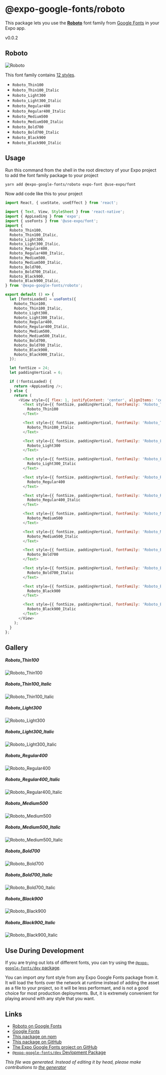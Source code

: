 # @expo-google-fonts/roboto

This package lets you use the [**Roboto**](https://fonts.google.com/specimen/Roboto) font family from [Google Fonts](https://fonts.google.com/) in your Expo app.

v0.0.2

## Roboto

![Roboto](./font-family.png)

This font family contains [12 styles](#gallery).

- `Roboto_Thin100`
- `Roboto_Thin100_Italic`
- `Roboto_Light300`
- `Roboto_Light300_Italic`
- `Roboto_Regular400`
- `Roboto_Regular400_Italic`
- `Roboto_Medium500`
- `Roboto_Medium500_Italic`
- `Roboto_Bold700`
- `Roboto_Bold700_Italic`
- `Roboto_Black900`
- `Roboto_Black900_Italic`

## Usage

Run this command from the shell in the root directory of your Expo project to add the font family package to your project
```sh
yarn add @expo-google-fonts/roboto expo-font @use-expo/font
```

Now add code like this to your project
```js
import React, { useState, useEffect } from 'react';

import { Text, View, StyleSheet } from 'react-native';
import { AppLoading } from 'expo';
import { useFonts } from '@use-expo/font';
import {
  Roboto_Thin100,
  Roboto_Thin100_Italic,
  Roboto_Light300,
  Roboto_Light300_Italic,
  Roboto_Regular400,
  Roboto_Regular400_Italic,
  Roboto_Medium500,
  Roboto_Medium500_Italic,
  Roboto_Bold700,
  Roboto_Bold700_Italic,
  Roboto_Black900,
  Roboto_Black900_Italic,
} from '@expo-google-fonts/roboto';

export default () => {
  let [fontsLoaded] = useFonts({
    Roboto_Thin100,
    Roboto_Thin100_Italic,
    Roboto_Light300,
    Roboto_Light300_Italic,
    Roboto_Regular400,
    Roboto_Regular400_Italic,
    Roboto_Medium500,
    Roboto_Medium500_Italic,
    Roboto_Bold700,
    Roboto_Bold700_Italic,
    Roboto_Black900,
    Roboto_Black900_Italic,
  });

  let fontSize = 24;
  let paddingVertical = 6;

  if (!fontsLoaded) {
    return <AppLoading />;
  } else {
    return (
      <View style={{ flex: 1, justifyContent: 'center', alignItems: 'center' }}>
        <Text style={{ fontSize, paddingVertical, fontFamily: 'Roboto_Thin100' }}>
          Roboto_Thin100
        </Text>

        <Text style={{ fontSize, paddingVertical, fontFamily: 'Roboto_Thin100_Italic' }}>
          Roboto_Thin100_Italic
        </Text>

        <Text style={{ fontSize, paddingVertical, fontFamily: 'Roboto_Light300' }}>
          Roboto_Light300
        </Text>

        <Text style={{ fontSize, paddingVertical, fontFamily: 'Roboto_Light300_Italic' }}>
          Roboto_Light300_Italic
        </Text>

        <Text style={{ fontSize, paddingVertical, fontFamily: 'Roboto_Regular400' }}>
          Roboto_Regular400
        </Text>

        <Text style={{ fontSize, paddingVertical, fontFamily: 'Roboto_Regular400_Italic' }}>
          Roboto_Regular400_Italic
        </Text>

        <Text style={{ fontSize, paddingVertical, fontFamily: 'Roboto_Medium500' }}>
          Roboto_Medium500
        </Text>

        <Text style={{ fontSize, paddingVertical, fontFamily: 'Roboto_Medium500_Italic' }}>
          Roboto_Medium500_Italic
        </Text>

        <Text style={{ fontSize, paddingVertical, fontFamily: 'Roboto_Bold700' }}>
          Roboto_Bold700
        </Text>

        <Text style={{ fontSize, paddingVertical, fontFamily: 'Roboto_Bold700_Italic' }}>
          Roboto_Bold700_Italic
        </Text>

        <Text style={{ fontSize, paddingVertical, fontFamily: 'Roboto_Black900' }}>
          Roboto_Black900
        </Text>

        <Text style={{ fontSize, paddingVertical, fontFamily: 'Roboto_Black900_Italic' }}>
          Roboto_Black900_Italic
        </Text>
      </View>
    );
  }
};

```

## Gallery

##### Roboto_Thin100
![Roboto_Thin100](./e735762739638d19335103f8e7a343545560f4b2265fd35a4f0f516f512a7760.ttf.png)

##### Roboto_Thin100_Italic
![Roboto_Thin100_Italic](./aece4c53901fff188a2cb1aab1024ea53b459e2181d47d9b3700c13d33ade89e.ttf.png)

##### Roboto_Light300
![Roboto_Light300](./9d1bd6e2cc14a33517018f1bbfdc878cb18e7894f39fc7c36436ae18440621e7.ttf.png)

##### Roboto_Light300_Italic
![Roboto_Light300_Italic](./0810007c837dfd034071c166e5f3ed111b0180b2f6af17a5c14e006a8e05784f.ttf.png)

##### Roboto_Regular400
![Roboto_Regular400](./030868028bda24a27a45e0be44c8ae15544762b94f80da746c8b8a1c05f8e952.ttf.png)

##### Roboto_Regular400_Italic
![Roboto_Regular400_Italic](./6a79346603274d80f27fb4de32a0e7a60f62c53c8069df2750e79b8f10e30649.ttf.png)

##### Roboto_Medium500
![Roboto_Medium500](./388ace661d10e5756d4de58035d6687cf35c0b11c8185b098468741ca2e8a6d4.ttf.png)

##### Roboto_Medium500_Italic
![Roboto_Medium500_Italic](./257c7750d0c1570dc2324571f2998d43e18649848595361a6b136bb0d3d2efb2.ttf.png)

##### Roboto_Bold700
![Roboto_Bold700](./ba3855457bdc103784c39219f0ce666683084df07dbd7eb7d8c35a40cf8f1c8b.ttf.png)

##### Roboto_Bold700_Italic
![Roboto_Bold700_Italic](./8c9936227e9fe936594819bbf4aa9a26d9b044f0b440800a4ade3e3e749f54aa.ttf.png)

##### Roboto_Black900
![Roboto_Black900](./a1ba74d13db1b16771b1d8e705e4c9282ef1d09492783304ebc025adb6ba1914.ttf.png)

##### Roboto_Black900_Italic
![Roboto_Black900_Italic](./a4c423dcbda812fa36cb0325f3aad0fd9847e8a5b0a26f31094db0666e721c8c.ttf.png)


## Use During Development

If you are trying out lots of different fonts, you can try using the [`@expo-google-fonts/dev` package](https://www.npmjs.com/package/@expo-google-fonts/dev).

You can import *any* font style from any Expo Google Fonts package from it. It will load the fonts
over the network at runtime instead of adding the asset as a file to your project, so it will be 
less performant, and is not a good choice for most production deployments. But, it is extremely convenient
for playing around with any style that you want.

## Links

- [Roboto on Google Fonts](https://fonts.google.com/specimen/Roboto)
- [Google Fonts](https://fonts.google.com/)
- [This package on npm](https://www.npmjs.com/package/@expo-google-fonts/roboto)
- [This package on GitHub](https://github.com/expo/google-fonts/tree/master/font-packages/roboto)
- [The Expo Google Fonts project on GitHub](https://github.com/expo/google-fonts)
- [`@expo-google-fonts/dev` Devlopment Package](https://github.com/expo/google-fonts/tree/master/font-packages/dev)


*This file was generated. Instead of editing it by head, please make contributions to [the generator](https://github.com/expo/google-fonts/tree/master/packages/generator)*

